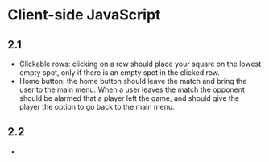 # Client-side JavaScript
## 2.1
- Clickable rows: clicking on a row should place your square on the lowest empty spot, only if there is an empty spot in the clicked row.
- Home button: the home button should leave the match and bring the user to the main menu. When a user leaves the match the opponent should be alarmed that a player left the game, and should give the player the option to go back to the main menu.
## 2.2
- 